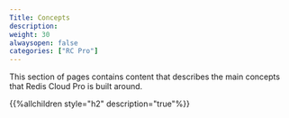 ```yaml
---
Title: Concepts
description: 
weight: 30
alwaysopen: false
categories: ["RC Pro"]
---
```

This section of pages contains content that describes the main concepts
that Redis Cloud Pro is built around.

{{%allchildren style="h2" description="true"%}}

